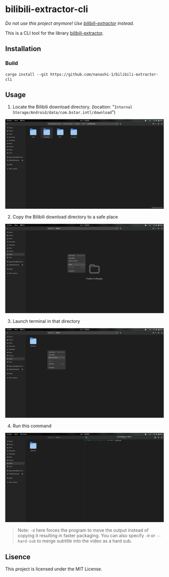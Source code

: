 # bilibili-extractor-cli

*Do not use this project anymore! Use [bilibili-extractor](https://github.com/nanashi-1/bilibili-extractor) instead.*

This is a CLI tool for the library [bilibili-extractor](https://github.com/nanashi-1/bilibili-extractor).

## Installation

### Build

    cargo install --git https://github.com/nanashi-1/bilibili-extractor-cli

## Usage

1. Locate the Bilibili download directory. (location: "`Internal Storage/Android/data/com.bstar.intl/download`")

![Bilibili Folder](assets/bilibili-folder.png)

2. Copy the Bilibili download directory to a safe place

![Safe Place](assets/paste-download.png)

3. Launch terminal in that directory

![Open Terminal](assets/open-in-console.png)

4. Run this command

![Run Command](assets/run-command.png)

> Note: `-d` here forces the program to move the output instead of copying it resulting in faster packaging. You can also specify `-H` or `--hard-sub` to merge subtitle into the video as a hard sub.

## Lisence

This project is licensed under the MIT License.
